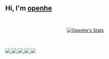 ## Hi,  I'm <a href="https://github.com/openhe-hub" target="_blank">openhe</a>
<!--my introduction end -->

<br>

<p align="center">
  <a href="https://github.com/openhe-hub" class="rich-diff-level-one">
    <img src="https://github-readme-stats.vercel.app/api?username=openhe-hub&title_color=333&text_color=777" alt="Openhe's Stats" >
  </a>
</p>
  <br><br>
  <a href="https://github.com/Charmve">
    <img src="https://badges.strrl.dev/visits/openhe-hub/openhe-hub?style=flat-square&color=black&logo=github">
  </a>
  <a href="https://github.com/Charmve">
    <img src="https://badges.strrl.dev/years/openhe-hub?style=flat-square&color=black&logo=github">
  </a>
  <a href="https://github.com/Charmve?tab=repositories">
    <img src="https://badges.strrl.dev/repos/openhe-hub?style=flat-square&color=black&logo=github">
  </a>
  <a href="https://gist.github.com/Charmve">
    <img src="https://badges.strrl.dev/gists/openhe-hub?style=flat-square&color=black&logo=github">
  </a>
  <a href="https://github.com/Charmve">
    <img src="https://badges.strrl.dev/commits/monthly/openhe-hub?style=flat-square&color=black&logo=github">
  </a>
</p>
